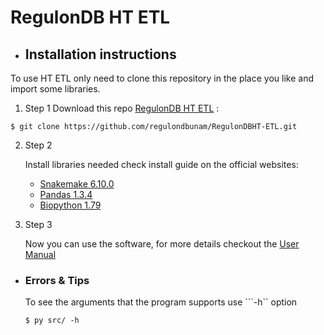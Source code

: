 # RegulonDB HT ETL



- ## Installation instructions
To use HT ETL only need to clone this repository in the place you like and import some libraries.

1. Step 1
Download this repo [RegulonDB HT ETL](https://github.com/regulondbunam/RegulonDBHT-ETL.git) :

```shell
$ git clone https://github.com/regulondbunam/RegulonDBHT-ETL.git
```
2. Step 2

   Install libraries needed check install guide on the official websites:
    - [Snakemake 6.10.0](https://snakemake.readthedocs.io/en/stable/#)
    - [Pandas 1.3.4](https://pandas.pydata.org/)
    - [Biopython 1.79](https://biopython.org/docs/1.79/api/Bio.html)

3. Step 3

   Now you can use the software, for more details checkout the [User Manual](docs/MU) 


- ### Errors & Tips

  To see the arguments that the program supports use ```-h`` option

  ```shell
  $ py src/ -h
  ```

  